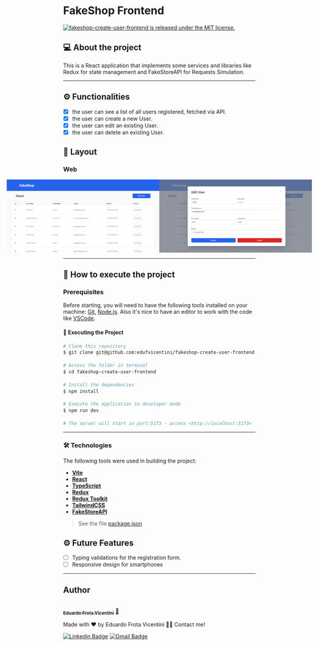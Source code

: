 # FakeShop Frontend

<a href="https://github.com/edufvicentini/fakeshop-create-user-frontend/blob/master/LICENSE">
   <img src="https://img.shields.io/badge/license-MIT-blue.svg" alt="fakeshop-create-user-frontend is released under the MIT license." />
 </a>


## 💻 About the project
This is a React application that implements some services and libraries like Redux for state management and FakeStoreAPI for Requests Simulation.

---
## ⚙️ Functionalities
- [X] the user can see a list of all users registered, fetched via API.
- [X] the user can create a new User.
- [X] the user can edit an existing User.
- [X] the user can delete an existing User.

## 🎨 Layout

### Web

<p align="center" style="display: flex; align-items: flex-start; justify-content: center;">
  <img alt="mainScreen" title="#mainScreen" src="./assets/main.png" width="400px">

  <img alt="modal" title="#modal" src="./assets/modal.png" width="400px">
</p>

---

## 🚀 How to execute the project

### Prerequisites

Before starting, you will need to have the following tools installed on your machine:
[Git](https://git-scm.com), [Node.js](https://nodejs.org/en/). 
Also it's nice to have an editor to work with the code like [VSCode](https://code.visualstudio.com/).

#### 🎲 Executing the Project
```bash
# Clone this repository
$ git clone git@github.com:edufvicentini/fakeshop-create-user-frontend.git

# Access the folder in terminal
$ cd fakeshop-create-user-frontend

# Install the dependencies
$ npm install

# Execute the application in developer mode
$ npm run dev

# The server will start in port:5173 - access <http://localhost:5173>
```

---

### 🛠 Technologies

The following tools were used in building the project:

- **[Vite](https://vitejs.dev/)**
- **[React](https://pt-br.reactjs.org/)**
- **[TypeScript](https://www.typescriptlang.org/)**
- **[Redux](https://redux.js.org/)**
- **[Redux Toolkit](https://redux-toolkit.js.org/)**
- **[TailwindCSS](https://tailwindcss.com/)**
- **[FakeStoreAPI](https://fakestoreapi.com/)**
 
> See the file [package.json](https://github.com/edufvicentini/fakeshop-create-user-frontend/blob/master/package.json)

## ⚙️ Future Features
- [ ] Typing validations for the registration form.
- [ ] Responsive design for smartphones

---

## Author

<a href="https://https://www.linkedin.com/in/eduardofvicentini">
 <img style="border-radius: 50%;" src="https://avatars.githubusercontent.com/u/95220802?s=400&u=55c93f56de0ea7dfee88bfe5d75a8f795ef89f4b&v=4" width="100px;" alt=""/>
 <br />
 <sub><b>Eduardo Frota Vicentini</b></sub></a> <a href="https://https://www.linkedin.com/in/eduardofvicentini" title="Eduardo">🚀</a>

Made with ❤️ by Eduardo Frota Vicentini 👋🏽 Contact me!

[![Linkedin Badge](https://img.shields.io/badge/-Eduardo-blue?style=flat-square&logo=Linkedin&logoColor=white&link=https://https://www.linkedin.com/in/eduardofvicentini/)](https://www.linkedin.com/in/eduardofvicentini/) 
[![Gmail Badge](https://img.shields.io/badge/-eduardofvicentini@gmail.com-c14438?style=flat-square&logo=Gmail&logoColor=white&link=mailto:eduardofvicentini@gmail.com)](mailto:eduardofvicentini@gmail.com)
